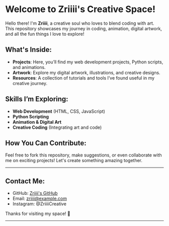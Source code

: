 
# Welcome to **Zriiii's Creative Space**!

Hello there! I'm **Zriiii**, a creative soul who loves to blend coding with art. This repository showcases my journey in coding, animation, digital artwork, and all the fun things I love to explore!

## What's Inside:

- **Projects**: Here, you’ll find my web development projects, Python scripts, and animations.
- **Artwork**: Explore my digital artwork, illustrations, and creative designs.
- **Resources**: A collection of tutorials and tools I’ve found useful in my creative journey.

## Skills I’m Exploring:

- **Web Development** (HTML, CSS, JavaScript)
- **Python Scripting**
- **Animation & Digital Art**
- **Creative Coding** (Integrating art and code)

## How You Can Contribute:

Feel free to fork this repository, make suggestions, or even collaborate with me on exciting projects! Let's create something amazing together.

---

## Contact Me:

- GitHub: [Zriiii's GitHub](https://github.com/Zriiii)
- Email: zriiii@example.com
- Instagram: @ZriiiiCreative

Thanks for visiting my space! 🌟

---
